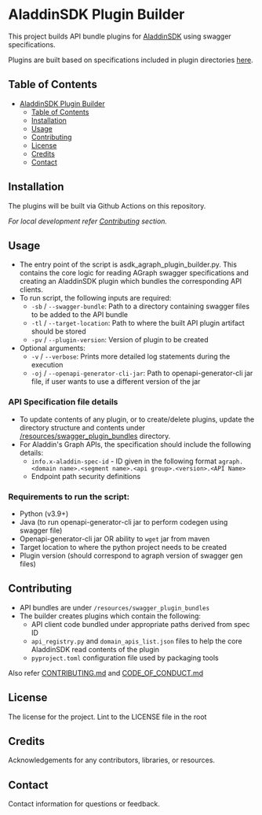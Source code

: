 # AladdinSDK Plugin Builder

This project builds API bundle plugins for [AladdinSDK](https://github.com/blackrock/aladdinsdk) using swagger specifications.

Plugins are built based on specifications included in plugin directories [here](/resources/swagger_plugin_bundles/).

## Table of Contents

- [AladdinSDK Plugin Builder](#aladdinsdk-plugin-builder)
  - [Table of Contents](#table-of-contents)
  - [Installation](#installation)
  - [Usage](#usage)
  - [Contributing](#contributing)
  - [License](#license)
  - [Credits](#credits)
  - [Contact](#contact)

## Installation

The plugins will be built via Github Actions on this repository. 

_For local development refer [Contributing](#contributing) section._

## Usage

- The entry point of the script is asdk_agraph_plugin_builder.py. This contains the core logic for reading AGraph swagger specifications and creating an AladdinSDK plugin which bundles the corresponding API clients.
- To run script, the following inputs are required:
  - `-sb` / `--swagger-bundle`: Path to a directory containing swagger files to be added to the API bundle
  - `-tl` / `--target-location`: Path to where the built API plugin artifact should be stored
  - `-pv` / `--plugin-version`: Version of plugin to be created
- Optional arguments:
  - `-v` / `--verbose`: Prints more detailed log statements during the execution
  - `-oj` / `--openapi-generator-cli-jar`: Path to openapi-generator-cli jar file, if user wants to use a different version of the jar

### API Specification file details

- To update contents of any plugin, or to create/delete plugins, update the directory structure and contents under [/resources/swagger_plugin_bundles](/resources/swagger_plugin_bundles/) directory.
- For Aladdin's Graph APIs, the specification should include the following details:
  - `info.x-aladdin-spec-id` - ID given in the following format `agraph.<domain name>.<segment name>.<api group>.<version>.<API Name>`
  - Endpoint path security definitions

### Requirements to run the script:
- Python (v3.9+)
- Java (to run openapi-generator-cli jar to perform codegen using swagger file)
- Openapi-generator-cli jar OR ability to `wget` jar from maven
- Target location to where the python project needs to be created
- Plugin version (should correspond to agraph version of swagger gen files)

## Contributing

- API bundles are under `/resources/swagger_plugin_bundles`
- The builder creates plugins which contain the following:
  - API client code bundled under appropriate paths derived from spec ID
  - `api_registry.py` and `domain_apis_list.json` files to help the core AladdinSDK read contents of the plugin
  - `pyproject.toml` configuration file used by packaging tools

Also refer [CONTRIBUTING.md](CONTRIBUTING.md) and [CODE_OF_CONDUCT.md](CODE_OF_CONDUCT.md)

## License

The license for the project. Lint to the LICENSE file in the root

## Credits

Acknowledgements for any contributors, libraries, or resources.

## Contact

Contact information for questions or feedback.